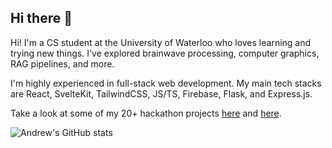 ## Hi there 👋

Hi! I'm a CS student at the University of Waterloo who loves learning and trying new things. I've explored brainwave processing, computer graphics, RAG pipelines, and more.

I'm highly experienced in full-stack web development. My main tech stacks are React, SvelteKit, TailwindCSS, JS/TS, Firebase, Flask, and Express.js.

Take a look at some of my 20+ hackathon projects [here](https://devpost.com/Previouslynamedjeff) and [here](https://dorahacks.io/hacker/U_977fd1e781eb14).

![Andrew's GitHub stats](https://github-readme-stats.vercel.app/api?username=andrewchu16)
